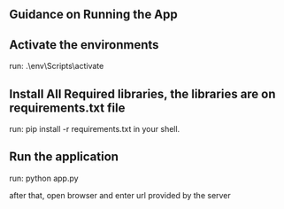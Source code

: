 ## Guidance on Running the App

## Activate the environments
run: .\env\Scripts\activate

## Install All Required libraries, the libraries are on requirements.txt file
run: pip install -r requirements.txt in your shell.

## Run the application
run: python app.py

after that, open browser and enter url provided by the server